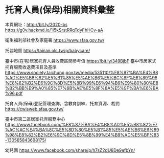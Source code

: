托育人員(保母)相關資料彙整
===========
本頁網址：http://bit.ly/2020-bs
https://g0v.hackmd.io/1I5kSrstRRqTdyFhHCv-aA

衛生福利部社會及家庭署
https://www.sfaa.gov.tw/

托嬰地圖
https://tainan.olc.tw/p/babycare/

臺中市(在宅)居家托育人員收費區間參考值
https://bit.ly/349BjbF
臺中市居家式托育服務收退費項目及基準
https://www.society.taichung.gov.tw/media/535110/%E8%87%BA%E4%B8%AD%E5%B8%82%E5%B1%85%E5%AE%B6%E5%BC%8F%E6%89%98%E8%82%B2%E6%9C%8D%E5%8B%99%E6%94%B6%E9%80%80%E8%B2%BB%E9%A0%85%E7%9B%AE%E5%8F%8A%E5%9F%BA%E6%BA%96.pdf

托育人員(保母)登記管理查詢，含教育訓練、托育資源、裁罰
https://cwisweb.sfaa.gov.tw/


臺中市第二區居家托育服務中心
https://www.facebook.com/%E8%87%BA%E4%B8%AD%E5%B8%82%E7%AC%AC%E4%BA%8C%E5%8D%80%E5%B1%85%E5%AE%B6%E6%89%98%E8%82%B2%E6%9C%8D%E5%8B%99%E4%B8%AD%E5%BF%83-130585843698175/

幼兒園
https://www.facebook.com/share/p/h7sZ2dU8De9efbYn/